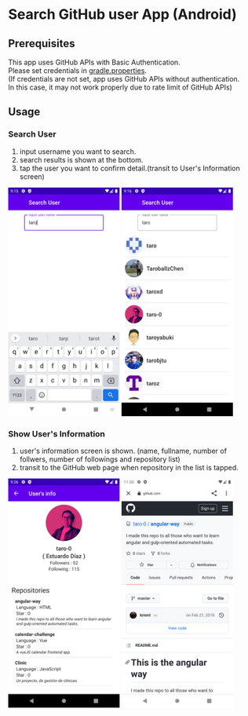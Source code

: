 # Search GitHub user App (Android)
## Prerequisites
This app uses GitHub APIs with Basic Authentication.  
Please set credentials in [gradle.properties](/app/gradle.properties).  
(If credentials are not set, app uses GitHub APIs without authentication.  
 In this case, it may not work properly due to rate limit of GitHub APIs)

## Usage
### Search User
1. input username you want to search.
1. search results is shown at the bottom.
1. tap the user you want to confirm detail.(transit to User's Information screen)

<img src="img/app-searchscreen-input-keyword.png" width="45%"> <img src="img/app-searchscreen-search-result.png" width="45%"> 

### Show User's Information
1. user's information screen is shown.
(name, fullname, number of follwers, number of followings and repository list)
1. transit to the GitHub web page when repository in the list is tapped.

<img src="img/app-userinfoscreen.png" width="45%">
<img src="img/app-repositoryinfo.png" width="45%">
